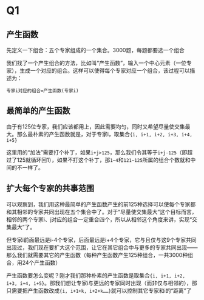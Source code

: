 Q1
========
产生函数
--------
先定义一下组合：五个专家组成的一个集合。3000题，每题都要选一个组合

我们找了一个产生组合的方法，比如叫“产生函数”，输入一个中心元素（一位专家），生成一个对应的组合。这样可以使得每个专家对应一个组合，该过程可以描述为：
```
专家i对应的组合=产生函数(专家i)
```

最简单的产生函数
-------
由于有125位专家，我们应该都用上，因此需要均匀，同时又希望尽量使交集最大。那么最朴素的产生函数就是，对于专家i，取集合`{i, i+1, i+2, i+3, i+4, i+5}`

这里用的“加法”需要打个补丁，如果`i+j>125`，那么我们令其等于`i+j-125`（即超过了125就循环回1），如果不打这个补丁，那`1~4`和`121~125`所属的组合个数就和中间的不一样了。

扩大每个专家的共事范围
---------
可以观察到，我们用这种最简单的产生函数产生的前125种选择可以使每个专家都和其相邻的专家共同出现在五个集合中了。对于“尽量使交集最大”这个目标而言，相邻的两个专家i、j对应的组合一定重合四个，所以从相邻这个角度来讲，实现“交集最大”了。

但专家i前面最远是i-4个专家，后面最远是i+4个专家，它与且仅与这9个专家共同出现过，我们现在要扩大这个范围，让它在其它组合中与更多的专家共同出现——那么我们就需要其它的产生函数（每种产生函数产生125种组合，一共3000种组合，用24个产生函数）

产生函数要怎么变呢？刚才我们那种朴素的产生函数是取集合`{i, i+1, i+2, i+3, i+4, i+5}`。那我们想让专家i与更远的专家同时出现（而非仅与相邻的），那只需要把产生函数改成`{i, i+1+k, i+2+k……}`就可以控制其它专家和i的“距离”了

